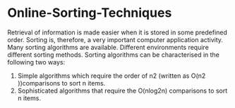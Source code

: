 # Online-Sorting-Techniques
Retrieval of information is made easier when it is stored in some predefined order. Sorting is, therefore, a very important computer application activity. Many sorting algorithms are available. Different environments require different sorting methods. Sorting algorithms can be characterised in the following two ways:
1.	Simple algorithms which require the order of n2 (written as O(n2 ))comparisons to sort n items.
2.	Sophisticated algorithms that require the O(nlog2n) comparisons to sort n items.

